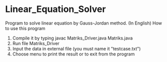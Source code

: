 # Linear_Equation_Solver
Program to solve linear equation by Gauss-Jordan method.
(In English)
How to use this program
1. Compile it by typing javac Matriks_Driver.java Matriks.java
2. Run file Matriks_Driver
3. Input the data in external file (you must name it "testcase.txt")
4. Choose menu to print the result or to exit from the program
